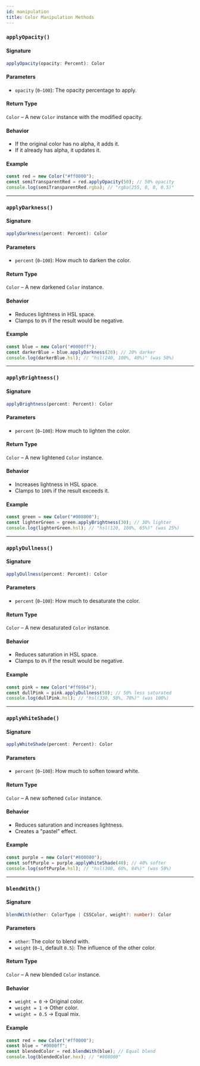 ```yaml
---
id: manipulation
title: Color Manipulation Methods
---
```


<!-- markdownlint-disable-file MD024 -->

### `applyOpacity()`

#### Signature

```typescript
applyOpacity(opacity: Percent): Color
```  

#### Parameters

- `opacity` (`0–100`): The opacity percentage to apply.  

#### Return Type

`Color` – A new `Color` instance with the modified opacity.  

#### Behavior

- If the original color has no alpha, it adds it.  
- If it already has alpha, it updates it.  

#### Example

```ts
const red = new Color("#ff0000");
const semiTransparentRed = red.applyOpacity(50); // 50% opacity
console.log(semiTransparentRed.rgba); // "rgba(255, 0, 0, 0.5)"
```  

---

### `applyDarkness()`

#### Signature

```typescript
applyDarkness(percent: Percent): Color
```  

#### Parameters

- `percent` (`0–100`): How much to darken the color.  

#### Return Type

`Color` – A new darkened `Color` instance.  

#### Behavior

- Reduces lightness in HSL space.  
- Clamps to `0%` if the result would be negative.  

#### Example

```ts
const blue = new Color("#0000ff");
const darkerBlue = blue.applyDarkness(20); // 20% darker
console.log(darkerBlue.hsl); // "hsl(240, 100%, 40%)" (was 50%)
```  

---

### `applyBrightness()`

#### Signature

```typescript
applyBrightness(percent: Percent): Color
```  

#### Parameters

- `percent` (`0–100`): How much to lighten the color.  

#### Return Type

`Color` – A new lightened `Color` instance.  

#### Behavior

- Increases lightness in HSL space.  
- Clamps to `100%` if the result exceeds it.  

#### Example

```ts
const green = new Color("#008000");
const lighterGreen = green.applyBrightness(30); // 30% lighter
console.log(lighterGreen.hsl); // "hsl(120, 100%, 65%)" (was 25%)
```  

---

### `applyDullness()`

#### Signature

```typescript
applyDullness(percent: Percent): Color
```  

#### Parameters

- `percent` (`0–100`): How much to desaturate the color.  

#### Return Type

`Color` – A new desaturated `Color` instance.  

#### Behavior

- Reduces saturation in HSL space.  
- Clamps to `0%` if the result would be negative.  

#### Example

```ts
const pink = new Color("#ff69b4");
const dullPink = pink.applyDullness(50); // 50% less saturated
console.log(dullPink.hsl); // "hsl(330, 50%, 70%)" (was 100%)
```  

---

### `applyWhiteShade()`

#### Signature

```typescript
applyWhiteShade(percent: Percent): Color
```  

#### Parameters

- `percent` (`0–100`): How much to soften toward white.  

#### Return Type

`Color` – A new softened `Color` instance.  

#### Behavior

- Reduces saturation and increases lightness.  
- Creates a "pastel" effect.  

#### Example

```ts
const purple = new Color("#800080");
const softPurple = purple.applyWhiteShade(40); // 40% softer
console.log(softPurple.hsl); // "hsl(300, 60%, 84%)" (was 50%)
```  

---

### `blendWith()`

#### Signature

```typescript
blendWith(other: ColorType | CSSColor, weight?: number): Color
```  

#### Parameters

- `other`: The color to blend with.  
- `weight` (`0–1`, default `0.5`): The influence of the other color.  

#### Return Type

`Color` – A new blended `Color` instance.  

#### Behavior

- `weight = 0` → Original color.  
- `weight = 1` → Other color.  
- `weight = 0.5` → Equal mix.  

#### Example

```ts
const red = new Color("#ff0000");
const blue = "#0000ff";
const blendedColor = red.blendWith(blue); // Equal blend
console.log(blendedColor.hex); // "#808000"
```  
